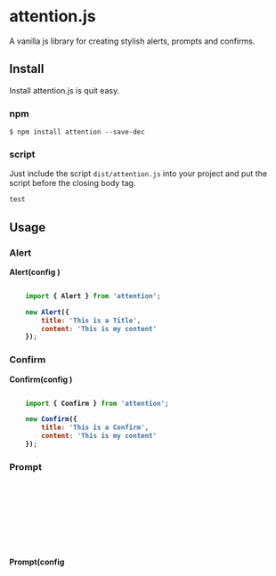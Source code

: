# attention.js

A vanilla js library for creating stylish alerts, prompts and confirms.

## Install

Install attention.js is quit easy.

### npm

``` npm
$ npm install attention --save-dec
```

### script

Just include the script `dist/attention.js` into your project and put the script before the closing body tag.

``` html
test
```



## Usage

### Alert

**Alert(config <object>)**

``` javascript

    import { Alert } from 'attention';

    new Alert({
        title: 'This is a Title',
        content: 'This is my content'
    });

```

### Confirm

**Confirm(config <object>)**

``` javascript

    import { Confirm } from 'attention';

    new Confirm({
        title: 'This is a Confirm',
        content: 'This is my content'
    });

```

### Prompt

**Prompt(config <object>)**

``` javascript

    import { Prompt } from 'attention';

    new Prompt({
        title: 'This is a Prompt',
        content: 'This is my content'
    });

```

## Config / Option

When creating a new Object of an Alert, Prompt or Confirm, it is needed to pass an object.
This object has a few options that you can change.

key | description | type | mandatory|
---- | -----------| ---- | ----- |
title | Title | string | true |
content | Content | string | true |


## Methods

Attention offers a lot of lifecycle methods. These methods are giving the oportunity to change the behaviour of a life of a component.

Here is a list of available methods. These methods are available in every component.

name | description |
---- | ----------|
beforeRender | fires before rendering a component |
afterRender | fires after rendering a component |
beforeClose | fires before closing a component |
afterClose | fires after closing a component |

Furthermore we have methods which are only available in some methods.

### Methods - Confirm

name | description |
----- | --------- |
onAccept | fires when user has accepted |
onCancel | fires when user has canceled |

### Methods - Prompt

name | description |
----- | --------- |
onSend | fires when the user has entered the input |
